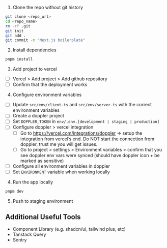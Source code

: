 1. Clone the repo without git history

```bash
git clone <repo_url>
cd <repo_name>
rm -rf .git
git init
git add .
git commit -m "Next.js boilerplate"
```

2. Install dependencies

```bash
pnpm install
```

3. Add project to vercel

- [ ] Vercel > Add project > Add github repository
- [ ] Confirm that the deployment works

4. Configure environment variables

- [ ] Update `src/env/client.ts` and `src/env/server.ts` with the correct environment variables
- [ ] Create a doppler project
- [ ] Set `DOPPLER_TOKEN` in `env/.env.[development | staging | production]`
- [ ] Configure doppler > vercel integration
  - [ ] Go to https://vercel.com/integrations/doppler => setup the integration from vercel’s end. Do NOT start the connection from doppler, trust me you will get issues.
  - [ ] Go to project > settings > Environment variables > confirm that you see doppler env vars were synced (should have doppler icon + be marked as sensitive)
- [ ] Configure all environment variables in doppler
- [ ] Set `ENVIRONMENT` variable when working locally

4. Run the app locally

```bash
pnpm dev
```

5. Push to staging environment

## Additional Useful Tools

- Component Library (e.g. shadcn/ui, tailwind plus, etc)
- Tanstack Query
- Sentry